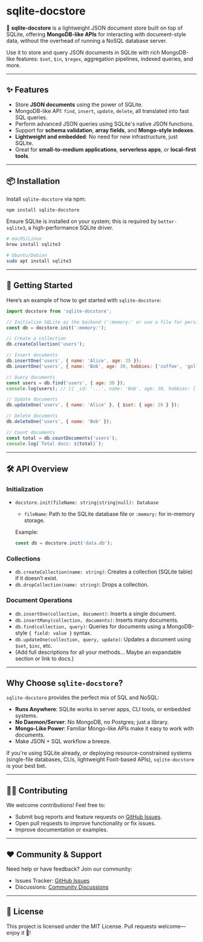 # sqlite-docstore

🚀 **sqlite-docstore** is a lightweight JSON document store built on top of SQLite, offering **MongoDB-like APIs** for interacting with document-style data, without the overhead of running a NoSQL database server.

Use it to store and query JSON documents in SQLite with rich MongoDB-like features: `$set`, `$in`, `$regex`, aggregation pipelines, indexed queries, and more.

---

## ✨ Features
- Store **JSON documents** using the power of SQLite.
- MongoDB-like API: `find`, `insert`, `update`, `delete`, all translated into fast SQL queries.
- Perform advanced JSON queries using SQLite's native JSON functions.
- Support for **schema validation**, **array fields**, and **Mongo-style indexes**.
- **Lightweight and embedded**: No need for new infrastructure, just SQLite.
- Great for **small-to-medium applications**, **serverless apps**, or **local-first tools**.

---

## 📦 Installation

Install `sqlite-docstore` via npm:

```bash
npm install sqlite-docstore
```

Ensure SQLite is installed on your system; this is required by `better-sqlite3`, a high-performance SQLite driver.

```bash
# macOS/Linux
brew install sqlite3

# Ubuntu/Debian
sudo apt install sqlite3
```

---

## 🚀 Getting Started

Here’s an example of how to get started with `sqlite-docstore`:

```javascript
import docstore from 'sqlite-docstore';

// Initialize SQLite as the backend (':memory:' or use a file for persistence)
const db = docstore.init(':memory:');

// Create a collection
db.createCollection('users');

// Insert documents
db.insertOne('users', { name: 'Alice', age: 25 });
db.insertOne('users', { name: 'Bob', age: 30, hobbies: ['coffee', 'golf'] });

// Query documents
const users = db.find('users', { age: 30 });
console.log(users); // [{ _id: '...', name: 'Bob', age: 30, hobbies: ['coffee', 'golf'] }]

// Update documents
db.updateOne('users', { name: 'Alice' }, { $set: { age: 26 } });

// Delete documents
db.deleteOne('users', { name: 'Bob' });

// Count documents
const total = db.countDocuments('users');
console.log(`Total docs: ${total}`);
```

---

## 🛠 API Overview

### Initialization
- `docstore.init(fileName: string|string|null): Database`
  - `fileName`: Path to the SQLite database file or `:memory:` for in-memory storage.
  
  Example:
  ```javascript
  const db = docstore.init('data.db'); 
  ```

### Collections
- `db.createCollection(name: string)`: Creates a collection (SQLite table) if it doesn’t exist.
- `db.dropCollection(name: string)`: Drops a collection.

### Document Operations
- `db.insertOne(collection, document)`: Inserts a single document.
- `db.insertMany(collection, documents)`: Inserts many documents.
- `db.find(collection, query)`: Queries for documents using a MongoDB-style `{ field: value }` syntax.
- `db.updateOne(collection, query, update)`: Updates a document using `$set`, `$inc`, etc.
- (Add full descriptions for all your methods... Maybe an expandable section or link to docs.)

---

## Why Choose `sqlite-docstore`?

`sqlite-docstore` provides the perfect mix of SQL and NoSQL:
- **Runs Anywhere**: SQLite works in server apps, CLI tools, or embedded systems.
- **No Daemon/Server**: No MongoDB, no Postgres; just a library.
- **Mongo-Like Power**: Familiar Mongo-like APIs make it easy to work with documents.
- Make JSON + SQL workflow a breeze.

If you're using SQLite already, or deploying resource-constrained systems (single-file databases, CLIs, lightweight Foxit-based APIs), `sqlite-docstore` is your best bet.

---

## 🧑‍💻 Contributing

We welcome contributions! Feel free to:
- Submit bug reports and feature requests on [GitHub Issues](https://github.com/jmcudd/sqlite-docstore/issues).
- Open pull requests to improve functionality or fix issues.
- Improve documentation or examples.

---

## ❤️ Community & Support

Need help or have feedback? Join our community:
- Issues Tracker: [GitHub Issues](https://github.com/jmcudd/sqlite-docstore/issues)
- Discussions: [Community Discussions](https://github.com/jmcudd/sqlite-docstore/discussions)

---

## 📄 License

This project is licensed under the MIT License. Pull requests welcome—enjoy it 🚀!
